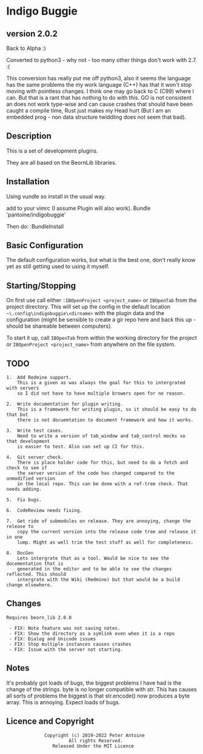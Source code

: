 # Indigo Buggie #
## version 2.0.2 ###

Back to Alpha :)

Converted to python3 - why not - too many other things don't work with 2.7. :(

This conversion has really put me off python3, also it seems the language has
the same problems the my work language (C++) has that it won't stop moving with
pointless changes. I think one may go back to C (C99) where I can. But that
is a rant that has nothing to do with this. GO is not consistent an does not work
type-wise and can cause crashes that should have been caught a compile time, Rust
just makes my Head hurt (But I am an embedded prog - non data structure twiddling
does not seem that bad).

## Description ##

This is a set of development plugins.

They are all based on the BeornLib libraries.

## Installation ##

Using vundle so install in the usual way.

add to your vimrc (I assume Plugin will also work).
Bundle 'pantoine/indigobuggie'

Then do:
:BundleInstall


## Basic Configuration ##

The default configuration works, but what is the best one, don't really know yet
as still getting used to using it myself.

## Starting/Stopping ##

On first use call either `:IBOpenProject <project_name>` or `IBOpenTab` from the project
directory. This will set up the config in the default location `~\.config\indigobuggie\<dirname>`
with the plugin data and the configuration (might be sensible to create a gir repo here
and back this up - should be shareable between computers).

To start it up, call `IBOpenTab` from within the working directory for the project or
`IBOpenProject <project_name>` from anywhere on the file system.

## TODO ##
    1.  Add Redmine support.
        This is a given as was always the goal for this to intergrated with servers
        so I did not have to have multiple browers open for no reason.

    2.  Write documentation for plugin writing.
        This is a framework for writing plugin, so it should be easy to do that but
        there is not docuemtation to document framework and how it works.

    3.  Write test cases.
        Need to write a version of tab_window and tab_control mocks so that development
        is easier to test. Also can set up CI for this.

    4.  Git server check.
        There is place holder code for this, but need to do a fetch and check to see if
        the server version of the code has changed compared to the unmodified version
        in the local repo. This can be done with a ref-tree check. That needs adding.

    5.  Fix bugs.

    6.  CodeReview needs fixing.

    7.  Get ride of submodules on release. They are annoying, change the release to
        copy the current version into the release code tree and release it in one
        lump. Might as well trim the test stuff as well for completeness.

    8.  DocGen
        Lets intergrate that as a tool. Would be nice to see the docementation that is
        generated in the editor and to be able to see the changes reflected. This should
        intergrate with the Wiki (Redmine) but that would be a build change elsewhere.


## Changes ##

    Requires beorn_lib 2.0.0

     - FIX: Note feature was not saving notes.
     - FIX: Show the directory as a symlink even when it is a repo
     - FIX: Dialog and Unicode issues
     - FIX: Stop multiple instances causes crashes
     - FIX: Issue with the server not starting.

## Notes ##

It's probably got loads of bugs, the biggest problems I have had is the change of the
strings. byte is no longer compatible with str. This has causes all sorts of problems
the biggest is that str.encode() now produces a byte array. This is annoying. Expect
loads of bugs.

## Licence and Copyright ##
                  Copyright (c) 2019-2022 Peter Antoine
                           All rights Reserved.
                     Released Under the MIT Licence
